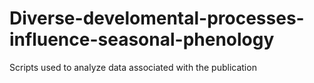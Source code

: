 # Diverse-develomental-processes-influence-seasonal-phenology
Scripts used to analyze data associated with the publication
